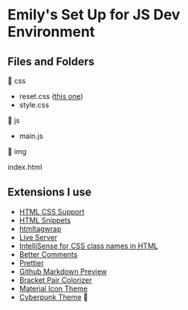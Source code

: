 # Emily's Set Up for JS  Dev Environment

## Files and Folders

:file_folder: css
- reset.css ([this one](https://jgthms.com/minireset.css/))
- style.css

:file_folder: js
- main.js

:file_folder: img

index.html


## Extensions I use

* [HTML CSS Support](https://marketplace.visualstudio.com/items?itemName=ecmel.vscode-html-css)
* [HTML Snippets](https://marketplace.visualstudio.com/items?itemName=abusaidm.html-snippets)
* [htmltagwrap](https://marketplace.visualstudio.com/items?itemName=bradgashler.htmltagwrap)
* [Live Server](https://marketplace.visualstudio.com/items?itemName=ritwickdey.LiveServer)
* [IntelliSense for CSS class names in HTML](https://marketplace.visualstudio.com/items?itemName=Zignd.html-css-class-completion)
* [Better Comments](https://marketplace.visualstudio.com/search?term=better%20comments&target=VSCode&category=All%20categories&sortBy=Relevance)
* [Prettier](https://marketplace.visualstudio.com/items?itemName=esbenp.prettier-vscode)
* [Github Markdown Preview](https://marketplace.visualstudio.com/items?itemName=bierner.github-markdown-preview)
* [Bracket Pair Colorizer](https://marketplace.visualstudio.com/items?itemName=CoenraadS.bracket-pair-colorizer)
* [Material Icon Theme](https://marketplace.visualstudio.com/items?itemName=PKief.material-icon-theme)
*  [Cyberpunk Theme](https://marketplace.visualstudio.com/items?itemName=max-SS.cyberpunk) :space_invader:




